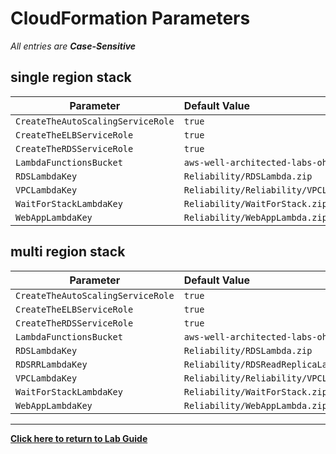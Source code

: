 # CloudFormation Parameters

_All entries are **Case-Sensitive**_

## **single region** stack

|Parameter|Default Value|
|---|:---|
|`CreateTheAutoScalingServiceRole`|`true`|
|`CreateTheELBServiceRole`|`true`|
|`CreateTheRDSServiceRole`|`true`|
|`LambdaFunctionsBucket`|`aws-well-architected-labs-ohio`|
|`RDSLambdaKey`|`Reliability/RDSLambda.zip`|
|`VPCLambdaKey`|`Reliability/Reliability/VPCLambda.zip`|
|`WaitForStackLambdaKey`|`Reliability/WaitForStack.zip`|
|`WebAppLambdaKey`|`Reliability/WebAppLambda.zip`|

## **multi region** stack

|Parameter|Default Value|
|---|:---|
|`CreateTheAutoScalingServiceRole`|`true`|
|`CreateTheELBServiceRole`|`true`|
|`CreateTheRDSServiceRole`|`true`|
|`LambdaFunctionsBucket`|`aws-well-architected-labs-ohio`|
|`RDSLambdaKey`|`Reliability/RDSLambda.zip`|
|`RDSRRLambdaKey`|`Reliability/RDSReadReplicaLambda.zip`|
|`VPCLambdaKey`|`Reliability/Reliability/VPCLambda.zip`|
|`WaitForStackLambdaKey`|`Reliability/WaitForStack.zip`|
|`WebAppLambdaKey`|`Reliability/WebAppLambda.zip`|

---
**[Click here to return to Lab Guide](../Lab_Guide.md)**
